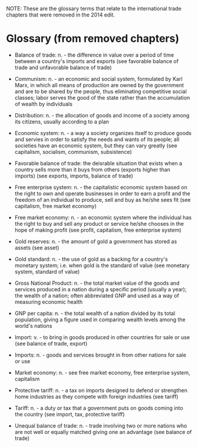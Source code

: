 NOTE: These are the glossary terms that relate to the international trade chapters that were removed in the 2014 edit.

# Glossary (from removed chapters)

* Balance of trade: n. - the difference in value over a period of time between a country's imports and exports (see favorable balance of trade and unfavorable balance of trade)

* Communism: n. - an economic and social system, formulated by Karl Marx, in which all means of production are owned by the government and are to be shared by the people, thus eliminating competitive social classes; labor serves the good of the state rather than the accumulation of wealth by individuals

* Distribution: n. - the allocation of goods and income of a society among its citizens, usually according to a plan

* Economic system: n. - a way a society organizes itself to produce goods and servies in order to satisfy the needs and wants of its people; all societies have an economic system, but they can vary greatly (see capitalism, socialism, communism, subsistence)

* Favorable balance of trade: the deisrable situation that exists when a country sells more than it buys from others (exports higher than imports) (see exports, imports, balance of trade)

* Free enterprise system: n. - the capitalistic economic system based on the right to own and operate businesses in order to earn a profit and the freedom of an individual to produce, sell and buy as he/she sees fit (see capitalism, free market economy)

* Free market economy: n. - an economic system where the individual has the right to buy and sell any product or service he/she chooses in the hope of making profit (see profit, capitalism, free enterprise system)

* Gold reserves: n. - the amount of gold a government has stored as assets (see asset)

* Gold standard: n. - the use of gold as a backing for a country's monetary system; i.e. when gold is the standard of value (see monetary system, standard of value)

* Gross National Product: n. - the total market value of the goods and services produced in a nation during a specific period (usually a year); the wealth of a nation; often abbreviated GNP and used as a way of measuring economic health

* GNP per capita: n. - the total wealth of a nation divided by its total population, giving a figure used in comparing wealth levels among the world's nations

* Import: v. - to bring in goods produced in other countries for sale or use (see balance of trade, export)

* Imports: n. - goods and services brought in from other nations for sale or use

* Market economy: n. - see free market economy, free enterprise system, capitalism

* Protective tariff: n. - a tax on imports designed to defend or strengthen home industries as they compete with foreign industries (see tariff)

* Tariff: n. - a duty or tax that a government puts on goods coming into the country (see import, tax, protective tariff)

* Unequal balance of trade: n. - trade involving two or more nations who are not well or equally matched giving one an advantage (see balance of trade)